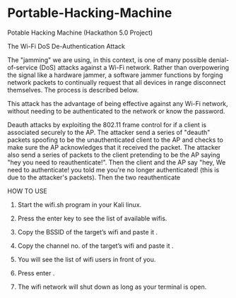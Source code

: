 # Portable-Hacking-Machine
Potable Hacking Machine (Hackathon 5.0 Project)

The Wi-Fi DoS De-Authentication Attack 

The "jamming" we are using, in this context, is one of many possible denial-of-service (DoS) attacks against a Wi-Fi network. Rather than overpowering the signal like a hardware jammer, a software jammer functions by forging network packets to continually request that all devices in range disconnect themselves. The process is described below. 

This attack has the advantage of being effective against any Wi-Fi network, without needing to be authenticated to the network or know the password. 

 

Deauth attacks by exploiting the 802.11 frame control for if a client is associated securely to the AP. The attacker send a series of "deauth" packets spoofing to be the unauthenticated client to the AP and checks to make sure the AP acknowledges that it received the packet. The attacker also send a series of packets to the client pretending to be the AP saying "hey you need to reauthenticate!". Then the client and the AP say "hey, We need to authenticate! you told me you're no longer authenticated! (this is due to the attacker's packets). Then the two reauthenticate  

HOW TO USE 

 

1.  Start the wifi.sh program in your Kali linux. 

 

 

2. Press the enter key to see the list of available wifis. 

 

 

3. Copy the BSSID of the target’s wifi and paste it . 

 

4. Copy the channel no. of the target’s wifi and paste it . 

 

 

5. You will see the list of wifi users in front of you. 

 

 

6. Press enter . 

 

 

7. The wifi network will shut down as long as your terminal is open. 

 

 

 
